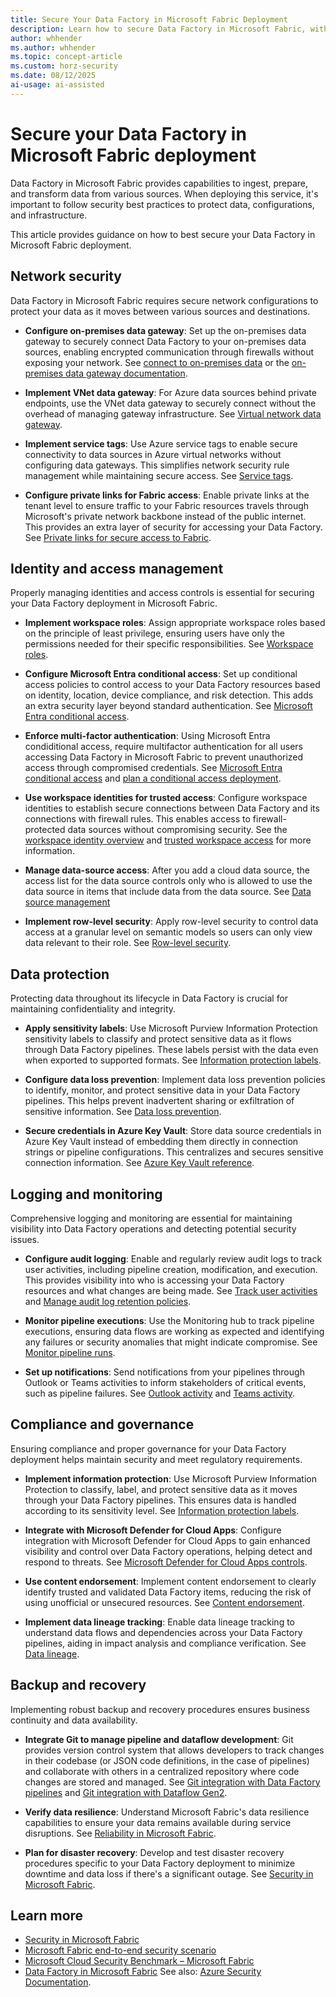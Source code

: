 ```yaml
---
title: Secure Your Data Factory in Microsoft Fabric Deployment
description: Learn how to secure Data Factory in Microsoft Fabric, with best practices for protecting your deployment.
author: whhender
ms.author: whhender
ms.topic: concept-article
ms.custom: horz-security
ms.date: 08/12/2025
ai-usage: ai-assisted
---
```


# Secure your Data Factory in Microsoft Fabric deployment

Data Factory in Microsoft Fabric provides capabilities to ingest, prepare, and transform data from various sources. When deploying this service, it's important to follow security best practices to protect data, configurations, and infrastructure.

This article provides guidance on how to best secure your Data Factory in Microsoft Fabric deployment.

## Network security

Data Factory in Microsoft Fabric requires secure network configurations to protect your data as it moves between various sources and destinations.

- **Configure on-premises data gateway**: Set up the on-premises data gateway to securely connect Data Factory to your on-premises data sources, enabling encrypted communication through firewalls without exposing your network. See [connect to on-premises data](how-to-access-on-premises-data.md) or the [on-premises data gateway documentation](/data-integration/gateway/service-gateway-install?toc=/fabric/data-factory/toc.json).

- **Implement VNet data gateway**: For Azure data sources behind private endpoints, use the VNet data gateway to securely connect without the overhead of managing gateway infrastructure. See [Virtual network data gateway](/data-integration/vnet/overview?toc=/fabric/data-factory/toc.json).

- **Implement service tags**: Use Azure service tags to enable secure connectivity to data sources in Azure virtual networks without configuring data gateways. This simplifies network security rule management while maintaining secure access. See [Service tags](/fabric/security/security-service-tags).

- **Configure private links for Fabric access**: Enable private links at the tenant level to ensure traffic to your Fabric resources travels through Microsoft's private network backbone instead of the public internet. This provides an extra layer of security for accessing your Data Factory. See [Private links for secure access to Fabric](/fabric/security/security-private-links-overview).

## Identity and access management

Properly managing identities and access controls is essential for securing your Data Factory deployment in Microsoft Fabric.

- **Implement workspace roles**: Assign appropriate workspace roles based on the principle of least privilege, ensuring users have only the permissions needed for their specific responsibilities. See [Workspace roles](/fabric/fundamentals/roles-workspaces).

- **Configure Microsoft Entra conditional access**: Set up conditional access policies to control access to your Data Factory resources based on identity, location, device compliance, and risk detection. This adds an extra security layer beyond standard authentication. See [Microsoft Entra conditional access](/fabric/security/security-conditional-access).

- **Enforce multi-factor authentication**: Using Microsoft Entra condiditional access, require multifactor authentication for all users accessing Data Factory in Microsoft Fabric to prevent unauthorized access through compromised credentials. See [Microsoft Entra conditional access](/fabric/security/security-conditional-access) and [plan a conditional access deployment](/entra/identity/conditional-access/plan-conditional-access).

- **Use workspace identities for trusted access**: Configure workspace identities to establish secure connections between Data Factory and its connections with firewall rules. This enables access to firewall-protected data sources without compromising security. See the [workspace identity overview](../security/workspace-identity.md) and [trusted workspace access](/fabric/security/security-trusted-workspace-access) for more information.

- **Manage data-source access**: After you add a cloud data source, the access list for the data source controls only who is allowed to use the data source in items that include data from the data source. See [Data source management](/fabric/data-factory/data-source-management#manage-users)

- **Implement row-level security**: Apply row-level security to control data access at a granular level on semantic models so users can only view data relevant to their role. See [Row-level security](/fabric/security/service-admin-row-level-security).

## Data protection

Protecting data throughout its lifecycle in Data Factory is crucial for maintaining confidentiality and integrity.

- **Apply sensitivity labels**: Use Microsoft Purview Information Protection sensitivity labels to classify and protect sensitive data as it flows through Data Factory pipelines. These labels persist with the data even when exported to supported formats. See [Information protection labels](/fabric/governance/information-protection).

- **Configure data loss prevention**: Implement data loss prevention policies to identify, monitor, and protect sensitive data in your Data Factory pipelines. This helps prevent inadvertent sharing or exfiltration of sensitive information. See [Data loss prevention](/purview/dlp-powerbi-get-started).

- **Secure credentials in Azure Key Vault**: Store data source credentials in Azure Key Vault instead of embedding them directly in connection strings or pipeline configurations. This centralizes and secures sensitive connection information. See [Azure Key Vault reference](azure-key-vault-reference-overview.md).

## Logging and monitoring

Comprehensive logging and monitoring are essential for maintaining visibility into Data Factory operations and detecting potential security issues.

- **Configure audit logging**: Enable and regularly review audit logs to track user activities, including pipeline creation, modification, and execution. This provides visibility into who is accessing your Data Factory resources and what changes are being made. See [Track user activities](/fabric/admin/track-user-activities) and [Manage audit log retention policies](/purview/audit-log-retention-policies).

- **Monitor pipeline executions**: Use the Monitoring hub to track pipeline executions, ensuring data flows are working as expected and identifying any failures or security anomalies that might indicate compromise. See [Monitor pipeline runs](/fabric/data-factory/monitor-pipeline-runs).

- **Set up notifications**: Send notifications from your pipelines through Outlook or Teams activities to inform stakeholders of critical events, such as pipeline failures. See [Outlook activity](/fabric/data-factory/outlook-activity) and [Teams activity](/fabric/data-factory/teams-activity).

## Compliance and governance

Ensuring compliance and proper governance for your Data Factory deployment helps maintain security and meet regulatory requirements.

- **Implement information protection**: Use Microsoft Purview Information Protection to classify, label, and protect sensitive data as it moves through your Data Factory pipelines. This ensures data is handled according to its sensitivity level. See [Information protection labels](/fabric/governance/information-protection).

- **Integrate with Microsoft Defender for Cloud Apps**: Configure integration with Microsoft Defender for Cloud Apps to gain enhanced visibility and control over Data Factory operations, helping detect and respond to threats. See [Microsoft Defender for Cloud Apps controls](/fabric/governance/service-security-using-defender-for-cloud-apps-controls).

- **Use content endorsement**: Implement content endorsement to clearly identify trusted and validated Data Factory items, reducing the risk of using unofficial or unsecured resources. See [Content endorsement](/fabric/governance/endorsement-overview).

- **Implement data lineage tracking**: Enable data lineage tracking to understand data flows and dependencies across your Data Factory pipelines, aiding in impact analysis and compliance verification. See [Data lineage](/fabric/governance/lineage).

## Backup and recovery

Implementing robust backup and recovery procedures ensures business continuity and data availability.

- **Integrate Git to manage pipeline and dataflow development**: Git provides version control system that allows developers to track changes in their codebase (or JSON code definitions, in the case of pipelines) and collaborate with others in a centralized repository where code changes are stored and managed. See [Git integration with Data Factory pipelines](cicd-pipelines.md#git-integration-with-data-factory-pipelines) and [Git integration with Dataflow Gen2](dataflow-gen2-cicd-and-git-integration.md).

- **Verify data resilience**: Understand Microsoft Fabric's data resilience capabilities to ensure your data remains available during service disruptions. See [Reliability in Microsoft Fabric](/azure/reliability/reliability-fabric).

- **Plan for disaster recovery**: Develop and test disaster recovery procedures specific to your Data Factory deployment to minimize downtime and data loss if there's a significant outage. See [Security in Microsoft Fabric](/fabric/security/experience-specific-guidance#data-factory).

## Learn more

- [Security in Microsoft Fabric](/fabric/security/security-overview)
- [Microsoft Fabric end-to-end security scenario](/fabric/security/security-scenario)
- [Microsoft Cloud Security Benchmark – Microsoft Fabric](/security/benchmark/azure/baselines/fabric-security-baseline)
- [Data Factory in Microsoft Fabric](/fabric/data-factory/data-factory-overview)
  See also: [Azure Security Documentation](/azure/security/).
